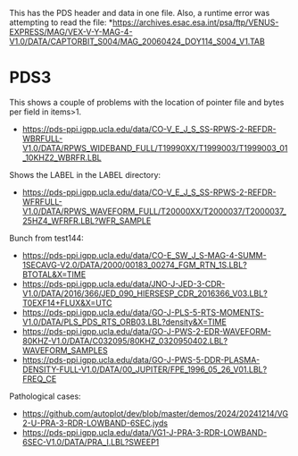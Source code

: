 This has the PDS header and data in one file.  Also, a runtime error was attempting to read the file:
*https://archives.esac.esa.int/psa/ftp/VENUS-EXPRESS/MAG/VEX-V-Y-MAG-4-V1.0/DATA/CAPTORBIT_S004/MAG_20060424_DOY114_S004_V1.TAB

# PDS3
This shows a couple of problems with the location of pointer file and bytes per field in items>1.
* https://pds-ppi.igpp.ucla.edu/data/CO-V_E_J_S_SS-RPWS-2-REFDR-WBRFULL-V1.0/DATA/RPWS_WIDEBAND_FULL/T19990XX/T1999003/T1999003_01_10KHZ2_WBRFR.LBL

Shows the LABEL in the LABEL directory:
* https://pds-ppi.igpp.ucla.edu/data/CO-V_E_J_S_SS-RPWS-2-REFDR-WFRFULL-V1.0/DATA/RPWS_WAVEFORM_FULL/T20000XX/T2000037/T2000037_25HZ4_WFRFR.LBL?WFR_SAMPLE

Bunch from test144:
* https://pds-ppi.igpp.ucla.edu/data/CO-E_SW_J_S-MAG-4-SUMM-1SECAVG-V2.0/DATA/2000/00183_00274_FGM_RTN_1S.LBL?BTOTAL&X=TIME
* https://pds-ppi.igpp.ucla.edu/data/JNO-J-JED-3-CDR-V1.0/DATA/2016/366/JED_090_HIERSESP_CDR_2016366_V03.LBL?T0EXF14+FLUX&X=UTC
* https://pds-ppi.igpp.ucla.edu/data/GO-J-PLS-5-RTS-MOMENTS-V1.0/DATA/PLS_PDS_RTS_ORB03.LBL?density&X=TIME
* https://pds-ppi.igpp.ucla.edu/data/GO-J-PWS-2-EDR-WAVEFORM-80KHZ-V1.0/DATA/C032095/80KHZ_0320950402.LBL?WAVEFORM_SAMPLES
* https://pds-ppi.igpp.ucla.edu/data/GO-J-PWS-5-DDR-PLASMA-DENSITY-FULL-V1.0/DATA/00_JUPITER/FPE_1996_05_26_V01.LBL?FREQ_CE

Pathological cases:
* https://github.com/autoplot/dev/blob/master/demos/2024/20241214/VG2-U-PRA-3-RDR-LOWBAND-6SEC.jyds
* https://pds-ppi.igpp.ucla.edu/data/VG1-J-PRA-3-RDR-LOWBAND-6SEC-V1.0/DATA/PRA_I.LBL?SWEEP1
